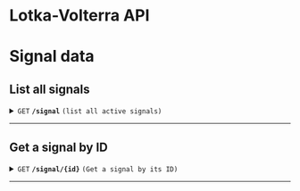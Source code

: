 # Lotka-Volterra API

# Signal data
## List all signals
<details>
 <summary><code>GET</code> <code><b>/signal</b></code> <code>(list all active signals)</code></summary>

### Parameters

> None

### Example return data
```json
[
  {
    "id": 329,
    "interceptTime": "2032-02-14 05:23:11",
    "sensorData": {
      "primary": {
        "bearing": 178,
        "dopplershift": 2.1,
        "drift": 4,
        "id": 3,
        "name": "BRAVO"
      },
      "secondary": {
        "bearing": 32,
        "dopplershift": 3.2,
        "drift": 2,
        "id": 4,
        "name": "CHARLIE"
      }
    },
    "signalData": {
      "cipherMessage": ");_^9:zPO&1%_==^`>G§2),ODNM)#_K",
      "cleartextMessage": "ANOMALY DETECTED REDIRECTING TO INVESTIGATE",
      "emitterType": "XM32 PUPPEMASTER",
      "emitterTypeId": 18,
      "machineId": 3921,
      "signalSoundFile": "xm32_009.wav",
      "signalSpectrogramFile": "xm32_009.png"
    }
  },
  {
    "id": 330,
    "interceptTime": "2032-02-14 05:42:09",
    "sensorData": {
      "primary": {
        "bearing": 322,
        "dopplershift": 1,
        "drift": 0,
        "id": 2,
        "name": "ALPHA"
      },
      "secondary": {
        "bearing": 201,
        "dopplershift": 0,
        "drift": 0,
        "id": 4,
        "name": "CHARLIE"
      }
    },
    "signalData": {
      "cipherMessage": "K#)(H=!Ä;ä$1ä$@£:kSÖQ0¤;=I;F9)",
      "cleartextMessage": "MOVING TO ?, UNLOADING RESOURCES",
      "emitterType": "XM19 THESEUS",
      "emitterTypeId": 11,
      "machineId": 3921,
      "signalSoundFile": "xm19_002.wav",
      "signalSpectrogramFile": "xm19_002.png"
    }
  }
]
```


### Example cURL

> ```javascript
>  curl -X GET -H "Content-Type: application/json" --data @post.json http://localhost:80/api/signal
> ```

</details>

------------------------------------------------------------------------------------------

## Get a signal by ID
<details>
 <summary><code>GET</code> <code><b>/signal/{id}</b></code> <code>(Get a signal by its ID)</code></summary>

### Parameters

> | name      |  type     | data type               | description                                                           |
> |-----------|-----------|-------------------------|-----------------------------------------------------------------------|
> | id        |  required | integer                 | |


### Example return data
```json
[
  {
    "id": 329,
    "interceptTime": "2032-02-14 05:23:11",
    "designation": "",
    "status": {
        "sensors": [
            "noticed": true, // Did the SENSOR workstation at least click to open this signal data?
            "designated": true // Did the SENSOR workstation assign a designation to this signal?
        ],
        "sigint": [
            "noticed": true, // Did SIGINT open this signal?
            "identified": true, // Did SIGINT assign an emitter type to this signal?            
            "correctlyIdentified": false // Did SIGINT correctly identify the signal emitter type?
            "cheated": false // Did SIGINT press the "cheat" button?
        ],
        "geo": [
            "plotted": true // Did GEO enter coordinates back into the system for this signal?
        ],
        "analysis": [
            "noticed": true, // Did the ANALYSIS at least click to open this signal data?
            "deciphered": false, // Did ANALYSIS decipher the message?
            "cheated": false // Did ANALYSIS press the "cheat" button?
        ]
    },
    "sensorData": {
      "primary": {
        "bearing": 178,
        "dopplershift": 2.1, // used to calculate object velocity
        "drift": 4, // used to calculate cone of possible heading of object
        "id": 3,
        "name": "BRAVO"
      },
      "secondary": {
        "bearing": 32,
        "dopplershift": 3.2,
        "drift": 2,
        "id": 4,
        "name": "CHARLIE"
      }
    },
    "signalData": {
      "frequency": 982.13,
      "cipherMessage": ");_^9:zPO&1%_==^`>G§2),ODNM)#_K",
      "cleartextMessage": "ANOMALY DETECTED REDIRECTING TO INVESTIGATE",
      "emitterType": "XM32 PUPPEMASTER",
      "emitterTypeId": 18,
      "machineId": 3921,
      "signalSoundFile": "xm32_009.wav",
      "signalSpectrogramFile": "xm32_009.png"
    }
  }
]
```


### Example cURL

> ```javascript
>  curl -X GET -H "Content-Type: application/json" --data @post.json http://localhost:80/api/signals
> ```

</details>

------------------------------------------------------------------------------------------
